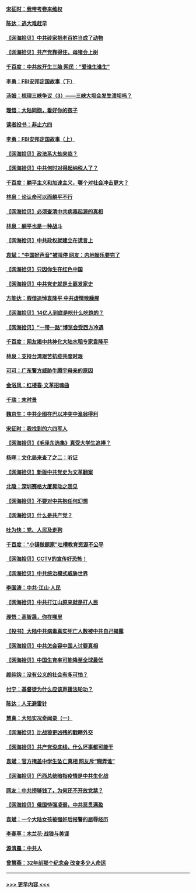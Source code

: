 #### [宋征时：我带考卷来维权](../pages/nsc993/n12994088.md?t=06041551) 
#### [陈达：逃大难赶早](../pages/nsc993/n12993569.md?t=06041551) 
#### [【网海拾贝】中共砖家把老百姓当成了动物](../pages/nsc993/n12993483.md?t=06041551) 
#### [【网海拾贝】共产党靠得住，母猪会上树](../pages/nsc993/n12990730.md?t=06041551) 
#### [千百度：中共放开生三胎 网民：“爱谁生谁生”](../pages/nsc993/n12990644.md?t=06041551) 
#### [李勇：FBI安邦定国故事（下）](../pages/nsc993/n12987854.md?t=06041551) 
#### [汤姆：梳理三峡争议（3）——三峡大坝会发生溃坝吗？](../pages/nsc993/n12989806.md?t=06041551) 
#### [理悟：大陆同胞，看好你的孩子](../pages/nsc993/n12989778.md?t=06041551) 
#### [读者投书：非止六四](../pages/nsc993/n12989673.md?t=06041551) 
#### [李勇：FBI安邦定国故事（上）](../pages/nsc993/n12987749.md?t=06041551) 
#### [【网海拾贝】政法系大劫来临？](../pages/nsc993/n12987596.md?t=06041551) 
#### [【网海拾贝】中共何时对得起纳税人了？](../pages/nsc993/n12985578.md?t=06041551) 
#### [千百度：躺平主义和加速主义，哪个对社会冲击更大？](../pages/nsc993/n12985512.md?t=06041551) 
#### [林泉：论认命可以而躺平不行](../pages/nsc993/n12985505.md?t=06041551) 
#### [【网海拾贝】必须查清中共病毒起源的真相](../pages/nsc993/n12984276.md?t=06041551) 
#### [林泉：躺平也是一种战斗](../pages/nsc993/n12984194.md?t=06041551) 
#### [【网海拾贝】中共政权就建立在谎言上](../pages/nsc993/n12981880.md?t=06041551) 
#### [袁斌：“中国好声音”被叫停 网友：内地娱乐要完了](../pages/nsc993/n12981826.md?t=06041551) 
#### [【网海拾贝】只因你生在红色中国](../pages/nsc993/n12979096.md?t=06041551) 
#### [【网海拾贝】中共党史就是土匪发家史](../pages/nsc993/n12976478.md?t=06041551) 
#### [方能达：假借追悼袁隆平 中共虚情散臊腥](../pages/nsc993/n12976396.md?t=06041551) 
#### [【网海拾贝】14亿人到底是吃什么吃饱的？](../pages/nsc993/n12974125.md?t=06041551) 
#### [【网海拾贝】“一带一路”博览会受西方冷遇](../pages/nsc993/n12971787.md?t=06041551) 
#### [千百度：网友揭中共神化大陆水稻专家袁隆平](../pages/nsc993/n12971733.md?t=06041551) 
#### [林泉：支持台湾艰苦抗疫共度时艰](../pages/nsc993/n12971350.md?t=06041551) 
#### [可可：广东警方威胁牛腾宇母亲的原因](../pages/nsc993/n12971100.md?t=06041551) 
#### [金浴凤：红楼春·文革招魂曲](../pages/nsc993/n12970354.md?t=06041551) 
#### [千瑞：末时景](../pages/nsc993/n12970337.md?t=06041551) 
#### [魏京生：中共企图在巴以冲突中渔翁得利](../pages/nsc993/n12970286.md?t=06041551) 
#### [宋征时：我找到的六四军人](../pages/nsc993/n12970213.md?t=06041551) 
#### [【网海拾贝】《毛泽东选集》真受大学生追捧？](../pages/nsc993/n12968779.md?t=06041551) 
#### [杨晖：文化局来查了之二：听证](../pages/nsc993/n12966528.md?t=06041551) 
#### [【网海拾贝】新版中共党史为文革翻案](../pages/nsc993/n12967526.md?t=06041551) 
#### [北隐：深圳赛格大厦晃动之我见](../pages/nsc993/n12967393.md?t=06041551) 
#### [【网海拾贝】不要对中共抱任何幻想](../pages/nsc993/n12965222.md?t=06041551) 
#### [【网海拾贝】什么是共产党？](../pages/nsc993/n12962781.md?t=06041551) 
#### [吐为快：党、人民及走狗](../pages/nsc993/n12962747.md?t=06041551) 
#### [千百度：“小镇做题家”吐槽教育资源不公平](../pages/nsc993/n12962705.md?t=06041551) 
#### [【网海拾贝】CCTV的宣传好恐怖！](../pages/nsc993/n12959984.md?t=06041551) 
#### [【网海拾贝】中共统治模式威胁世界](../pages/nsc993/n12957622.md?t=06041551) 
#### [李国涛：中共‧江山‧人民](../pages/nsc993/n12957502.md?t=06041551) 
#### [【网海拾贝】中共打江山原来就是打人民](../pages/nsc993/n12954345.md?t=06041551) 
#### [理悟：高智晟，你在哪里](../pages/nsc993/n12953115.md?t=06041551) 
#### [【投书】大陆中共病毒真实死亡人数被中共自己揭露](../pages/nsc993/n12953050.md?t=06041551) 
#### [【网海拾贝】中共怎会容中国人讨要真相](../pages/nsc993/n12952161.md?t=06041551) 
#### [【网海拾贝】中国生育率可能降至全球最低](../pages/nsc993/n12948793.md?t=06041551) 
#### [颜纯钩：没有公义的社会有多可怕？](../pages/nsc993/n12947626.md?t=06041551) 
#### [付宁：基督徒为什么应该声援法轮功？](../pages/nsc993/n12947233.md?t=06041551) 
#### [陈达：人无避雷针](../pages/nsc993/n12947098.md?t=06041551) 
#### [慧真：大陆实况奇闻录（一）](../pages/nsc993/n12945811.md?t=06041551) 
#### [【网海拾贝】比战狼更凶残的戳瞎外交](../pages/nsc993/n12945717.md?t=06041551) 
#### [【网海拾贝】共产党没底线，什么坏事都可能干](../pages/nsc993/n12942090.md?t=06041551) 
#### [袁斌：官方掩盖中学生坠亡真相 网友斥“糊弄谁”](../pages/nsc993/n12942029.md?t=06041551) 
#### [【网海拾贝】巴西总统暗指疫情是中共生化战](../pages/nsc993/n12938999.md?t=06041551) 
#### [网友：中共捞够钱了，为何还不开放党禁？](../pages/nsc993/n12938952.md?t=06041551) 
#### [【网海拾贝】俄国恃强凌弱，中共恶贯满盈](../pages/nsc993/n12936626.md?t=06041551) 
#### [袁斌：一个大陆女孩被强奸后报警的屈辱经历](../pages/nsc993/n12936547.md?t=06041551) 
#### [李春草：木兰花·战狼与美谍](../pages/nsc993/n12935995.md?t=06041551) 
#### [源清晨：中共人](../pages/nsc993/n12935589.md?t=06041551) 
#### [曾慧燕：32年前那个纪念会 改变多少人命运](../pages/nsc993/n12934233.md?t=06041551) 

----
#### [ >>> 更早内容 <<< ](../indexes/nsc993-earlier.md)
